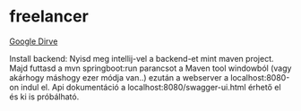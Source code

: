 # freelancer
[Google Dirve](https://drive.google.com/drive/folders/1umklS4rkfTx7wcizy-Z4nvYh9zQXG0MZ?usp=sharing)

Install backend:
Nyisd meg intellij-vel a backend-et mint maven project. Majd futtasd a mvn springboot:run parancsot a Maven tool windowból (vagy akárhogy máshogy ezer módja van..)
ezután a webserver a localhost:8080-on indul el. 
Api dokumentáció a localhost:8080/swagger-ui.html érhető el és ki is próbálható.
